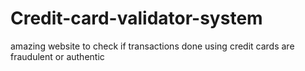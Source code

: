 # Credit-card-validator-system
amazing website to check if transactions done using credit cards are fraudulent or authentic
